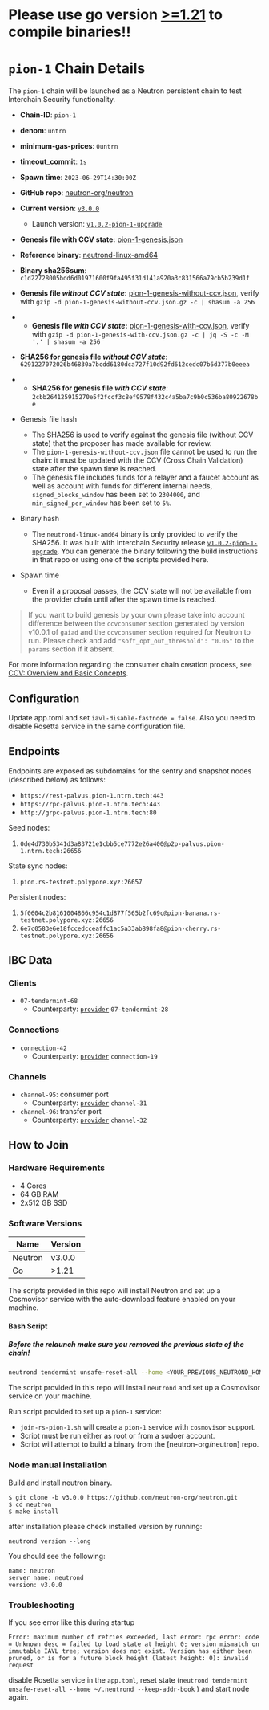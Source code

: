 # Please use go version [>=1.21](https://go.dev/doc/install) to compile binaries!!

# `pion-1` Chain Details

The `pion-1` chain will be launched as a Neutron persistent chain to test Interchain Security functionality.

* **Chain-ID**: `pion-1`
* **denom**: `untrn`
* **minimum-gas-prices**: `0untrn`
* **timeout_commit**: `1s`
* **Spawn time**: `2023-06-29T14:30:00Z`
* **GitHub repo**: [neutron-org/neutron](https://github.com/neutron-org/neutron.git)
* **Current version**: [`v3.0.0`](https://github.com/neutron-org/neutron/releases/tag/v3.0.0)
  * Launch version: [`v1.0.2-pion-1-upgrade`](https://github.com/neutron-org/neutron/releases/tag/v1.0.2-pion-1-upgrade)
* **Genesis file with CCV state:** [pion-1-genesis.json]([TODO](https://github.com/cosmos/testnets/blob/master/replicated-security/pion-1/pion-1-genesis-with-ccv.json.gz))

* **Reference binary**: [neutrond-linux-amd64](neutrond-linux-amd64)
* **Binary sha256sum**: `c1d22728005bdd6d01971600f9fa495f31d141a920a3c831566a79cb5b239d1f`
* **Genesis file _without CCV state_:** [pion-1-genesis-without-ccv.json](https://github.com/cosmos/testnets/raw/master/replicated-security/pion-1/pion-1-genesis-without-ccv.json.gz ), verify with `gzip -d pion-1-genesis-without-ccv.json.gz -c | shasum -a 256`
* * **Genesis file _with CCV state_:** [pion-1-genesis-with-ccv.json](https://github.com/cosmos/testnets/raw/master/replicated-security/pion-1/pion-1-genesis-with-ccv.json.gz ), verify with `gzip -d pion-1-genesis-with-ccv.json.gz -c | jq -S -c -M '.' | shasum -a 256`
* **SHA256 for genesis file _without CCV state_**: `6291227072026b46830a7bcdd6180dca727f10d92fd612cedc07b6d377b0eeea`
* * **SHA256 for genesis file _with CCV state_**: `2cbb264125915270e5f2fccf3c8ef9578f432c4a5ba7c9b0c536ba80922678be`


* Genesis file hash
  * The SHA256 is used to verify against the genesis file (without CCV state) that the proposer has made available for review.
  * The `pion-1-genesis-without-ccv.json` file cannot be used to run the chain: it must be updated with the CCV (Cross Chain Validation) state after the spawn time is reached.
  * The genesis file includes funds for a relayer and a faucet account as well as account with funds for different internal needs, `signed_blocks_window` has been set to `2304000`, and `min_signed_per_window` has been set to `5%`.
* Binary hash
  * The `neutrond-linux-amd64` binary is only provided to verify the SHA256. It was built with Interchain Security release [`v1.0.2-pion-1-upgrade`](https://github.com/neutron-org/neutron/releases/tag/v1.0.2-pion-1-upgrade). You can generate the binary following the build instructions in that repo or using one of the scripts provided here.
* Spawn time
  * Even if a proposal passes, the CCV state will not be available from the provider chain until after the spawn time is reached.

> If you want to build genesis by your own please take into account difference between the `ccvconsumer` section generated by version v10.0.1 of `gaiad` and the `ccvconsumer` section required for Neutron to run. Please check and add `"soft_opt_out_threshold": "0.05"` to the `params` section if it absent.

For more information regarding the consumer chain creation process, see [CCV: Overview and Basic Concepts](https://github.com/cosmos/ibc/blob/main/spec/app/ics-028-cross-chain-validation/overview_and_basic_concepts.md).

## Configuration

Update app.toml and set `iavl-disable-fastnode = false`. Also you need to disable Rosetta service in the same configuration file.

## Endpoints

Endpoints are exposed as subdomains for the sentry and snapshot nodes (described below) as follows:

* `https://rest-palvus.pion-1.ntrn.tech:443`
* `https://rpc-palvus.pion-1.ntrn.tech:443`
* `http://grpc-palvus.pion-1.ntrn.tech:80`

Seed nodes:

1. `0de4d730b5341d3a83721e1cbb5ce7772e26a400@p2p-palvus.pion-1.ntrn.tech:26656`

State sync nodes:

1. `pion.rs-testnet.polypore.xyz:26657`

Persistent nodes:

1. `5f0604c2b8161004866c954c1d877f565b2fc69c@pion-banana.rs-testnet.polypore.xyz:26656`
2. `6e7c0583e6e18fccedcceaffc1ac5a33ab898fa8@pion-cherry.rs-testnet.polypore.xyz:26656`

## IBC Data

### Clients

* `07-tendermint-68`
  * Counterparty: [`provider`](/replicated-security/provider/README.md) `07-tendermint-28`

### Connections

* `connection-42`
  * Counterparty: [`provider`](/replicated-security/provider/README.md) `connection-19`

### Channels

* `channel-95`: consumer port
  * Counterparty: [`provider`](/replicated-security/provider/README.md) `channel-31`
* `channel-96`: transfer port
  * Counterparty: [`provider`](/replicated-security/provider/README.md) `channel-32`

## How to Join

### Hardware Requirements

* 4 Cores
* 64 GB RAM
* 2x512 GB SSD

### Software Versions

| Name    | Version               |
|---------|-----------------------|
| Neutron | v3.0.0 |
| Go      | >1.21                 |

The scripts provided in this repo will install Neutron and set up a Cosmovisor service with the auto-download feature enabled on your machine.

#### Bash Script

##### Before the relaunch make sure you removed the previous state of the chain!
```bash
neutrond tendermint unsafe-reset-all --home <YOUR_PREVIOUS_NEUTROND_HOME_DIR>
```

The script provided in this repo will install `neutrond` and set up a Cosmovisor service on your machine. 

Run script provided to set up a `pion-1` service:
* `join-rs-pion-1.sh` will create a `pion-1` service with `cosmovisor` support.
* Script must be run either as root or from a sudoer account.
* Script will attempt to build a binary from the [neutron-org/neutron] repo.

### Node manual installation

Build and install neutron binary. 

```
$ git clone -b v3.0.0 https://github.com/neutron-org/neutron.git
$ cd neutron
$ make install
```

after installation please check installed version by running:

`neutrond version --long`

You should see the following:
```
name: neutron
server_name: neutrond
version: v3.0.0
```

### Troubleshooting

If you see error like this during startup

`Error: maximum number of retries exceeded, last error: rpc error: code = Unknown desc = failed to load state at height 0; version mismatch on immutable IAVL tree; version does not exist. Version has either been pruned, or is for a future block height (latest height: 0): invalid request`

disable Rosetta service in the `app.toml`, reset state (`neutrond tendermint unsafe-reset-all --home ~/.neutrond --keep-addr-book`  ) and start node again.
